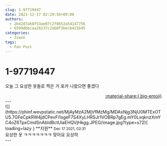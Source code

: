 ```yaml
---
slug: 1-97719447
date: 2021-12-17 02:29:56+09:00
authors:
  - 2b42d7ab8f53ae07c2f0652a54147756
  - 6599dbbcaa26237c2ab0f3becb421b45
categories:
  - Jiwon
tags:
  - Fan Post
---
```


# 1-97719447

<div class="post-container" markdown="1">
<div class="content-container md-sidebar__scrollwrap" markdown="1">

오늘 그 요상한 옷들로 찍은 거 포카 나왔으면 좋겠다

</div>
</div>

<div style="text-align: right;" markdown="1">
<a href="https://weverse.io/fromis9/fanpost/1-97719447" style="text-align: right;">:material-share:{.big-emoji}</a>
</div>
---

<div class="comments-container md-sidebar__scrollwrap" markdown="1">
<div class="comment" markdown="1">
<div class='id-container' markdown="1">
![](https://phinf.wevpstatic.net/MjAyMzA2MjVfMzMg/MDAxNjg3NjU0MTExOTU5.7GFeCpkRW4jdCPevFi1sgeF7S4XyLHRSJr1VOBRp7gEg.mY0LxqknzXmYC4oZ6TpxCmdSnAbldBctUiaEHQVjHkgg.JPEG/image.jpg?type=s72){ loading=lazy }
**<span class="artist">지원</span>** <small>Dec 17 2021, 02:31</small><br>
</div>
<div class='comment-body' markdown="1">
요상한 옷 ㅋㅋㅋㅋㅋㅋㅋ 맞아요 요상하
</div>
</div>
</div>
---
